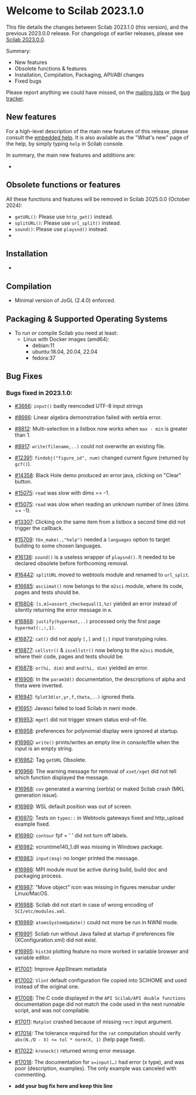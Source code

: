 Welcome to Scilab 2023.1.0
==========================

This file details the changes between Scilab 2023.1.0 (this version), and the previous 2023.0.0 release.
For changelogs of earlier releases, please see [Scilab 2023.0.0][1].

Summary:
- New features
- Obsolete functions & features
- Installation, Compilation, Packaging, API/ABI changes
- Fixed bugs

Please report anything we could have missed, on the [mailing lists][2] or the [bug tracker][3].

[1]: https://help.scilab.org/docs/2023.0.0/en_US/CHANGES.html
[2]: https://www.scilab.org/about/community/mailing-lists
[3]: https://gitlab.com/scilab/scilab/-/issues


New features
------------

For a high-level description of the main new features of this release, please consult the [embedded help][4]. It is also available as the "What's new" page of the help, by simply typing `help` in Scilab console.

[4]: modules/helptools/data/pages/homepage-en_US.html

In summary, the main new features and additions are:
* <TODO>


Obsolete functions or features
------------------------------

All these functions and features will be removed in Scilab 2025.0.0 (October 2024):
* `getURL()`: Please use `http_get()` instead.
* `splitURL()`: Please use `url_split()` instead.
* `sound()`: Please use `playsnd()` instead.
* <TODO>


Installation
------------

* <TODO>


Compilation
-----------

* Minimal version of JoGL (2.4.0) enforced.


Packaging & Supported Operating Systems
---------------------------------------

* To run or compile Scilab you need at least:
  - Linux with Docker images (amd64):
     - debian:11
     - ubuntu:18.04, 20.04, 22.04
     - fedora:37


Bug Fixes
---------
### Bugs fixed in 2023.1.0:

* [#3666](https://gitlab.com/scilab/scilab/-/issues/3666): `input()` badly reencoded UTF-8 input strings
* [#8666](https://gitlab.com/scilab/scilab/-/issues/8666): Linear algebra demonstration failed with xerbla error.
* [#8812](https://gitlab.com/scilab/scilab/-/issues/8812): Multi-selection in a listbox now works when `max - min` is greater than 1.
* [#8917](https://gitlab.com/scilab/scilab/-/issues/8917): `write(filename,..)` could not overwrite an existing file.
* [#12391](https://gitlab.com/scilab/scilab/-/issues/12391): `findobj("figure_id", num)` changed current figure (returned by `gcf()`).
* [#14358](https://gitlab.com/scilab/scilab/-/issues/14358): Black Hole demo produced an error java, clicking on "Clear" button.
* [#15075](https://gitlab.com/scilab/scilab/-/issues/15075): `read` was slow with dims == -1.
* [#15075](https://gitlab.com/scilab/scilab/-/issues/15075): `read` was slow when reading an unknown number of lines (dims == -1).
* [#13307](https://gitlab.com/scilab/scilab/-/issues/13307): Clicking on the same item from a listbox a second time did not trigger the callback.
* [#15709](https://gitlab.com/scilab/scilab/-/issues/15709): `tbx_make(.,"help")` needed a `languages` option to target building to some chosen languages.
* [#16136](https://gitlab.com/scilab/scilab/-/issues/16136): `sound()` is a useless wrapper of `playsnd()`. It needed to be declared obsolete before forthcoming removal.
* [#16442](https://gitlab.com/scilab/scilab/-/issues/16442): `splitURL` moved to webtools module and renamed to `url_split`.
* [#16685](https://gitlab.com/scilab/scilab/-/issues/16685): `asciimat()` now belongs to the `m2sci` module, where its code, pages and tests should be.
* [#16804](https://gitlab.com/scilab/scilab/-/issues/16804): `[s,m]=assert_checkequal(1,%z)` yielded an error instead of silently returning the error message in `m`.
* [#16868](https://gitlab.com/scilab/scilab/-/issues/16868): `justify(hypermat,..)` processed only the first page `hypermat(:,:,1)`.
* [#16872](https://gitlab.com/scilab/scilab/-/issues/16872): `cat()` did not apply `[,]` and `[;]` input transtyping rules.
* [#16877](https://gitlab.com/scilab/scilab/-/issues/16877): `cellstr()` & `iscellstr()` now belong to the `m2sci` module, where their code, pages and tests should be.
* [#16878](https://gitlab.com/scilab/scilab/-/issues/16878): `or(%i, dim)` and `and(%i, dim)` yielded an error.
* [#16906](https://gitlab.com/scilab/scilab/-/issues/16906): In the `param3d()` documentation, the descriptions of alpha and theta were inverted.
* [#16941](https://gitlab.com/scilab/scilab/-/issues/16941): `fplot3d(xr,yr,f,theta,..)` ignored theta.
* [#16951](https://gitlab.com/scilab/scilab/-/issues/16951): Javasci failed to load Scilab in nwni mode.
* [#16953](https://gitlab.com/scilab/scilab/-/issues/16953): `mgetl` did not trigger stream status end-of-file.
* [#16958](https://gitlab.com/scilab/scilab/-/issues/16958): preferences for polynomial display were ignored at startup.
* [#16960](https://gitlab.com/scilab/scilab/-/issues/16960): `write()` prints/writes an empty line in console/file when the input is an empty string.
* [#16962](https://gitlab.com/scilab/scilab/-/issues/16962): Tag `getURL` Obsolete.
* [#16966](https://gitlab.com/scilab/scilab/-/issues/16966): The warning message for removal of `xset/xget` did not tell which function displayed the message.
* [#16968](https://gitlab.com/scilab/scilab/-/issues/16968): `cov` generated a warning (xerbla) or maked Scilab crash (MKL generation issue).
* [#16969](https://gitlab.com/scilab/scilab/-/issues/16969): WSL default position was out of screen.
* [#16970](https://gitlab.com/scilab/scilab/-/issues/16970): Tests on `types::` in Webtools gateways fixed and http_upload example fixed.
* [#16980](https://gitlab.com/scilab/scilab/-/issues/16980): `contour` fpf = ' ' did not turn off labels.
* [#16982](https://gitlab.com/scilab/scilab/-/issues/16982): vcruntime140_1.dll was missing in Windows package.
* [#16983](https://gitlab.com/scilab/scilab/-/issues/16983): `input(msg)` no longer printed the message.
* [#16986](https://gitlab.com/scilab/scilab/-/issues/16986): MPI module must be active during build, build doc and packaging process.
* [#16987](https://gitlab.com/scilab/scilab/-/issues/16987): "Move object" icon was missing in figures menubar under Linux/MacOS.
* [#16988](https://gitlab.com/scilab/scilab/-/issues/16988): Scilab did not start in case of wrong encoding of `SCI/etc/modules.xml`.
* [#16989](https://gitlab.com/scilab/scilab/-/issues/16989): `atomsSystemUpdate()` could not more be run in NWNI mode.
* [#16991](https://gitlab.com/scilab/scilab/-/issues/16991): Scilab run without Java failed at startup if preferences file (XConfiguration.xml) did not exist.
* [#16995](https://gitlab.com/scilab/scilab/-/issues/16995): `hist3d` plotting feature no more worked in variable browser and variable editor.
* [#17001](https://gitlab.com/scilab/scilab/-/issues/17001): Improve AppStream metadata
* [#17002](https://gitlab.com/scilab/scilab/-/issues/17002): `Slint` default configuration file copied into SCIHOME and used instead of the original one.
* [#17008](https://gitlab.com/scilab/scilab/-/issues/17008): The C code displayed in the `API Scilab/API double functions` documentation page did not match the code used in the next runnable script, and was not compilable.
* [#17011](https://gitlab.com/scilab/scilab/-/issues/17011): `Matplot` crashed because of missing `rect` input argument.
* [#17014](https://gitlab.com/scilab/scilab/-/issues/17014): The tolerance required for the `rat` computation should verify `abs(N./D - X) <= tol * norm(X, 1)` (help page fixed).
* [#17022](https://gitlab.com/scilab/scilab/-/issues/17022): `kroneck()` returned wrong error message.
* [#17018](https://gitlab.com/scilab/scilab/-/issues/17018): The documentation for `x=input(…)` had error (x type), and was poor (description, examples). The only example was canceled with commenting.

* __add your bug fix here and keep this line__


